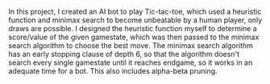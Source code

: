 In this project, I created an AI bot to play Tic-tac-toe, which used a heuristic function and minimax search to become unbeatable by a human player, only draws are possible. I designed the heuristic function myself to determine a score/value of the given gamestate, which was then passed to the minimax search algorithm to choose the best move. The minimax search algorithm has an early stopping clause of depth 6, so that the algorithm doesn't search every single gamestate until it reaches endgame, so it works in an adequate time for a bot. This also includes alpha-beta pruning.
